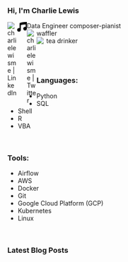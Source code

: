 ### Hi, I'm Charlie Lewis

[<img align="left" alt="charlielewisme | LinkedIn" width="22px" src="https://cdn.jsdelivr.net/npm/simple-icons@v3/icons/linkedin.svg" />][linkedin]  Data Engineer
[<img align="left" width="22px" src="https://raw.githubusercontent.com/iconic/open-iconic/master/svg/musical-note.svg" />][website]  composer-pianist<br />
[<img align="left" alt="charlielewisme | Twitter" width="22px" src="https://cdn.jsdelivr.net/npm/simple-icons@v3/icons/twitter.svg" />][twitter]  waffler<br />
[<img align="left" width="22px" src="https://cdn.jsdelivr.net/npm/simple-icons@v3/icons/heart.svg" />][yorkshire-tea]  tea drinker<br />

<br />
<br />

### Languages:

- Python
- SQL
- Shell
- R
- VBA
<br />

### Tools:
- Airflow
- AWS
- Docker
- Git
- Google Cloud Platform (GCP)
- Kubernetes
- Linux
<br />

### Latest Blog Posts
<!-- BLOG-POST-LIST:START -->
<!-- BLOG-POST-LIST:END -->

<br />

<!-- <img align="left" alt="charlielewisme's Top Languages" src="https://github-readme-stats.vercel.app/api/top-langs/?username=charlielewisme" /> -->

[linkedin]: https://linkedin.com/in/charlielewisme
[website]: https://charlielewis.me/
[twitter]: https://twitter.com/charlielewisme
[yorkshire-tea]: https://www.yorkshiretea.co.uk/
